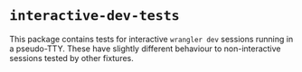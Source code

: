 # `interactive-dev-tests`

This package contains tests for interactive `wrangler dev` sessions running in a pseudo-TTY. These have slightly different behaviour to non-interactive sessions tested by other fixtures.
